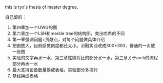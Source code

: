 this is tyx's thesis of master degree.

自己留的：
1. 第四章加一个UWG的图
2. 第六章加一个LSH和merkle tree的结构图，突出哈希的不同
3. 第一章强调问题+贡献点，对每个问题做具体介绍
4. 把图放大，目前感觉刻度都还太小。消融实验改成300*300，普通的一页放一张图
5. 实验的文字再水一水，第三章性能对比的部分水一水，第三章关于arch的流程部分再水一水
6. 最大支持设备数量换成表格，实验部分多换行
7. 基线换成表格